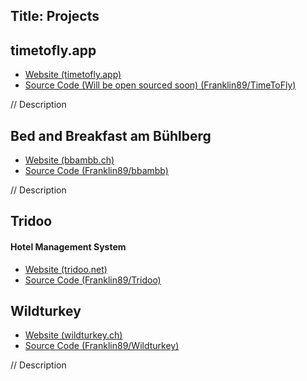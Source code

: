 Title: Projects
---

## timetofly.app
* [Website (timetofly.app)](https://timetofly.app)
* [Source Code (Will be open sourced soon) (Franklin89/TimeToFly)](https://github.com/Franklin89/TimeToFly)

// Description

## Bed and Breakfast am Bühlberg
* [Website (bbambb.ch)](https://bbambb.ch/)
* [Source Code (Franklin89/bbambb)](https://github.com/Franklin89/bbambb)

// Description

## Tridoo
#### Hotel Management System
* [Website (tridoo.net)](https://tridoo.net/)
* [Source Code (Franklin89/Tridoo)](https://github.com/Franklin89/Tridoo)

## Wildturkey
* [Website (wildturkey.ch)](http://wildturkey.ch/)
* [Source Code (Franklin89/Wildturkey)](https://github.com/Franklin89/Wildturkey)

// Description